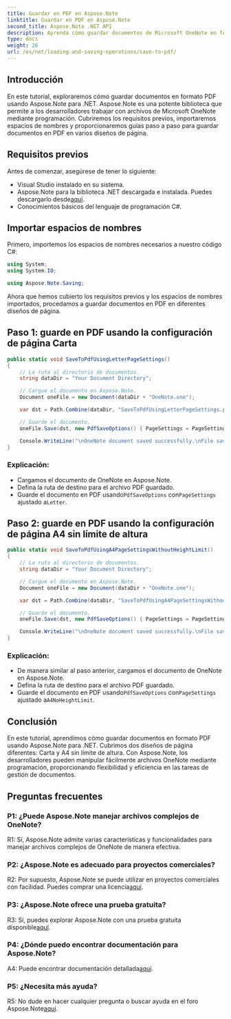 ```yaml
---
title: Guardar en PDF en Aspose.Note
linktitle: Guardar en PDF en Aspose.Note
second_title: Aspose.Nota .NET API
description: Aprenda cómo guardar documentos de Microsoft OneNote en formato PDF usando Aspose.Note para .NET. Tutorial paso a paso con ejemplos de código para diseños de página Carta y A4.
type: docs
weight: 26
url: /es/net/loading-and-saving-operations/save-to-pdf/
---
```

## Introducción

En este tutorial, exploraremos cómo guardar documentos en formato PDF usando Aspose.Note para .NET. Aspose.Note es una potente biblioteca que permite a los desarrolladores trabajar con archivos de Microsoft OneNote mediante programación. Cubriremos los requisitos previos, importaremos espacios de nombres y proporcionaremos guías paso a paso para guardar documentos en PDF en varios diseños de página.

## Requisitos previos

Antes de comenzar, asegúrese de tener lo siguiente:

- Visual Studio instalado en su sistema.
-  Aspose.Note para la biblioteca .NET descargada e instalada. Puedes descargarlo desde[aquí](https://releases.aspose.com/note/net/).
- Conocimientos básicos del lenguaje de programación C#.

## Importar espacios de nombres

Primero, importemos los espacios de nombres necesarios a nuestro código C#:

```csharp
using System;
using System.IO;

using Aspose.Note.Saving;
```

Ahora que hemos cubierto los requisitos previos y los espacios de nombres importados, procedamos a guardar documentos en PDF en diferentes diseños de página.

## Paso 1: guarde en PDF usando la configuración de página Carta


```csharp
public static void SaveToPdfUsingLetterPageSettings()
{
    // La ruta al directorio de documentos.
    string dataDir = "Your Document Directory";

    // Cargue el documento en Aspose.Note.
    Document oneFile = new Document(dataDir + "OneNote.one");

    var dst = Path.Combine(dataDir, "SaveToPdfUsingLetterPageSettings.pdf");

    // Guarde el documento.
    oneFile.Save(dst, new PdfSaveOptions() { PageSettings = PageSettings.Letter });

    Console.WriteLine("\nOneNote document saved successfully.\nFile saved at " + dst);
}
```

### Explicación:

- Cargamos el documento de OneNote en Aspose.Note.
- Defina la ruta de destino para el archivo PDF guardado.
-  Guarde el documento en PDF usando`PdfSaveOptions` con`PageSettings` ajustado a`Letter`.

## Paso 2: guarde en PDF usando la configuración de página A4 sin límite de altura

```csharp
public static void SaveToPdfUsingA4PageSettingsWithoutHeightLimit()
{
    // La ruta al directorio de documentos.
    string dataDir = "Your Document Directory";

    // Cargue el documento en Aspose.Note.
    Document oneFile = new Document(dataDir + "OneNote.one");

    var dst = Path.Combine(dataDir, "SaveToPdfUsingA4PageSettingsWithoutHeightLimit.pdf");

    // Guarde el documento.
    oneFile.Save(dst, new PdfSaveOptions() { PageSettings = PageSettings.A4NoHeightLimit });

    Console.WriteLine("\nOneNote document saved successfully.\nFile saved at " + dst);
}
```

### Explicación:

- De manera similar al paso anterior, cargamos el documento de OneNote en Aspose.Note.
- Defina la ruta de destino para el archivo PDF guardado.
-  Guarde el documento en PDF usando`PdfSaveOptions` con`PageSettings` ajustado a`A4NoHeightLimit`.

## Conclusión

En este tutorial, aprendimos cómo guardar documentos en formato PDF usando Aspose.Note para .NET. Cubrimos dos diseños de página diferentes: Carta y A4 sin límite de altura. Con Aspose.Note, los desarrolladores pueden manipular fácilmente archivos OneNote mediante programación, proporcionando flexibilidad y eficiencia en las tareas de gestión de documentos.

## Preguntas frecuentes

### P1: ¿Puede Aspose.Note manejar archivos complejos de OneNote?

R1: Sí, Aspose.Note admite varias características y funcionalidades para manejar archivos complejos de OneNote de manera efectiva.

### P2: ¿Aspose.Note es adecuado para proyectos comerciales?

 R2: Por supuesto, Aspose.Note se puede utilizar en proyectos comerciales con facilidad. Puedes comprar una licencia[aquí](https://purchase.aspose.com/buy).

### P3: ¿Aspose.Note ofrece una prueba gratuita?

 R3: Sí, puedes explorar Aspose.Note con una prueba gratuita disponible[aquí](https://releases.aspose.com/).

### P4: ¿Dónde puedo encontrar documentación para Aspose.Note?

 A4: Puede encontrar documentación detallada[aquí](https://reference.aspose.com/note/net/).

### P5: ¿Necesita más ayuda?

 R5: No dude en hacer cualquier pregunta o buscar ayuda en el foro Aspose.Note[aquí](https://forum.aspose.com/c/note/28).